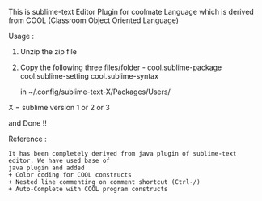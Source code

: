 This is sublime-text Editor Plugin for coolmate Language which is derived from COOL (Classroom Object Oriented Language)

Usage : 

1. Unzip the zip file
2. Copy the following three files/folder - 
	cool.sublime-package
	cool.sublime-setting
	cool.sublime-syntax

	in ~/.config/sublime-text-X/Packages/Users/

X = sublime version 1 or 2 or 3

and Done !!




Reference : 

	It has been completely derived from java plugin of sublime-text editor. We have used base of 
	java plugin and added 
	+ Color coding for COOL constructs
	+ Nested line commenting on comment shortcut (Ctrl-/) 
	+ Auto-Complete with COOL program constructs


